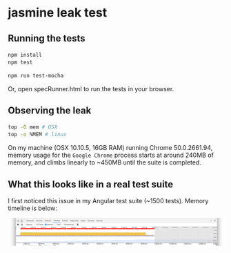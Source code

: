 # jasmine leak test

## Running the tests

```sh
npm install
npm test
```

```sh
npm run test-mocha
```


Or, open specRunner.html to run the tests in your browser.

## Observing the leak

```sh
top -O mem # OSX
top -o %MEM # linux
```

On my machine (OSX 10.10.5, 16GB RAM) running Chrome 50.0.2661.94, memory usage for the `Google Chrome` process starts at around 240MB of memory, and climbs linearly to ~450MB until the suite is completed.

## What this looks like in a real test suite

I first noticed this issue in my Angular test suite (~1500 tests). Memory timeline is below:

![](https://raw.githubusercontent.com/bcherny/jasmine-leak-test/master/timeline.png)
